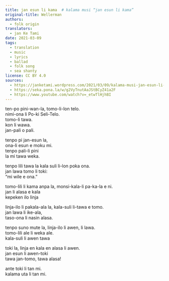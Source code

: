 ```yaml
---
title: jan esun li kama  # kalama musi “jan esun li kama”
original-title: Wellerman
authors:
  - folk origin
translators:
  - jan Ke Tami
date: 2021-03-09
tags:
  - translation
  - music
  - lyrics
  - ballad
  - folk song
  - sea shanty
license: CC BY 4.0
sources:
  - https://janketami.wordpress.com/2021/03/09/kalama-musi-jan-esun-li-kama/
  - https://seka.pona.la/w/g2VyTnutAaJStBCyZ41a2F
  - https://www.youtube.com/watch?v=_etwTlHjhBI
---
```


ten-po pini-wan-la, tomo-li-lon telo.  \
nimi-ona li Po-ki Seli-Telo.  \
tomo-li tawa.  \
kon li wawa.  \
jan-pali o pali.

tenpo pi jan-esun la,  \
ona-li esun e moku mi.  \
tenpo pali-li pini  \
la mi tawa weka.

tenpo lili tawa la kala suli li-lon poka ona.  \
jan lawa tomo li toki:  \
“mi wile e ona.”

tomo-lili li kama anpa la, monsi-kala-li pa-ka-la e ni.  \
jan li alasa e kala  \
kepeken ilo linja

linja-ilo li pakala-ala la, kala-suli li-tawa e tomo.  \
jan lawa li ike-ala,  \
taso-ona li nasin alasa.

tenpo suno mute la, linja-ilo li awen, li lawa.  \
tomo-lili ale li weka ale.  \
kala-suli li awen tawa

toki la, linja en kala en alasa li awen.  \
jan esun li awen-toki  \
tawa jan-tomo, tawa alasa!

ante toki li tan mi.  \
kalama uta li tan mi.
